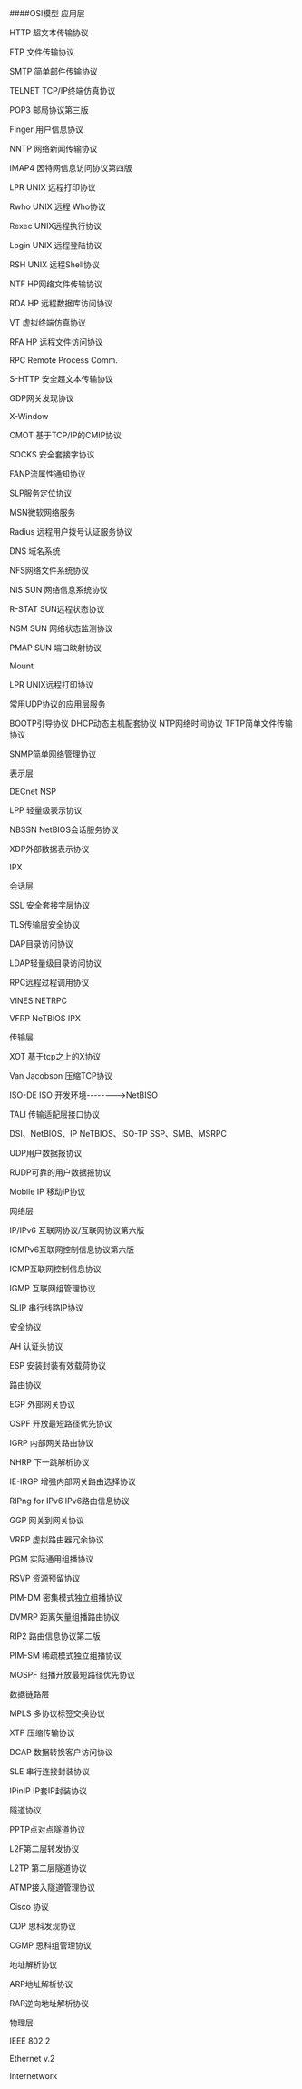 ####OSI模型
应用层

HTTP 超文本传输协议

FTP 文件传输协议

SMTP 简单邮件传输协议

TELNET TCP/IP终端仿真协议

POP3 邮局协议第三版

Finger 用户信息协议

NNTP 网络新闻传输协议

IMAP4 因特网信息访问协议第四版

LPR UNIX 远程打印协议

Rwho UNIX 远程 Who协议

Rexec UNIX远程执行协议

Login UNIX 远程登陆协议

RSH UNIX 远程Shell协议

NTF HP网络文件传输协议

RDA HP 远程数据库访问协议

VT 虚拟终端仿真协议

RFA HP 远程文件访问协议

RPC Remote Process Comm.

S-HTTP 安全超文本传输协议

GDP网关发现协议

X-Window

CMOT 基于TCP/IP的CMIP协议

SOCKS 安全套接字协议

FANP流属性通知协议

SLP服务定位协议

MSN微软网络服务

Radius 远程用户拨号认证服务协议

DNS 域名系统

NFS网络文件系统协议

NIS SUN 网络信息系统协议

R-STAT SUN远程状态协议

NSM SUN 网络状态监测协议

PMAP SUN 端口映射协议

Mount

LPR UNIX远程打印协议

常用UDP协议的应用层服务

BOOTP引导协议
DHCP动态主机配套协议
NTP网络时间协议
TFTP简单文件传输协议

SNMP简单网络管理协议

表示层

DECnet NSP

LPP 轻量级表示协议

NBSSN NetBIOS会话服务协议

XDP外部数据表示协议

IPX

会话层

SSL 安全套接字层协议

TLS传输层安全协议

DAP目录访问协议

LDAP轻量级目录访问协议

RPC远程过程调用协议

VINES NETRPC

VFRP
NeTBIOS
IPX

传输层

XOT 基于tcp之上的X协议

Van Jacobson 压缩TCP协议

ISO-DE ISO 开发环境-------->NetBISO

TALI 传输适配层接口协议

DSI、NetBIOS、IP NeTBIOS、ISO-TP SSP、SMB、MSRPC

UDP用户数据报协议

RUDP可靠的用户数据报协议

Mobile IP 移动IP协议

网络层

IP/IPv6 互联网协议/互联网协议第六版

ICMPv6互联网控制信息协议第六版

ICMP互联网控制信息协议

IGMP 互联网组管理协议

SLIP 串行线路IP协议

安全协议

AH 认证头协议

ESP 安装封装有效载荷协议

路由协议

EGP 外部网关协议

OSPF 开放最短路径优先协议

IGRP 内部网关路由协议

NHRP 下一跳解析协议

IE-IRGP 增强内部网关路由选择协议

RIPng for IPv6 IPv6路由信息协议

GGP 网关到网关协议

VRRP 虚拟路由器冗余协议

PGM 实际通用组播协议

RSVP 资源预留协议

PIM-DM 密集模式独立组播协议

DVMRP 距离矢量组播路由协议

RIP2 路由信息协议第二版

PIM-SM 稀疏模式独立组播协议

MOSPF 组播开放最短路径优先协议

数据链路层

MPLS 多协议标签交换协议

XTP 压缩传输协议

DCAP 数据转换客户访问协议

SLE 串行连接封装协议

IPinIP IP套IP封装协议

隧道协议

PPTP点对点隧道协议

L2F第二层转发协议

L2TP 第二层隧道协议

ATMP接入隧道管理协议

Cisco 协议

CDP 思科发现协议

CGMP 思科组管理协议

地址解析协议

ARP地址解析协议

RAR逆向地址解析协议

物理层

IEEE 802.2

Ethernet v.2

Internetwork
